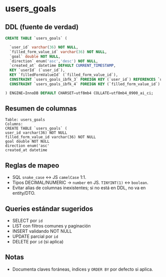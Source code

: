 # users_goals

## DDL (fuente de verdad)
```sql
CREATE TABLE `users_goals` (

  `user_id` varchar(36) NOT NULL,
  `filled_form_value_id` varchar(36) NOT NULL,
  `goal` double NOT NULL,
  `direction` enum('asc','desc') NOT NULL,
  `created_at` datetime DEFAULT CURRENT_TIMESTAMP,
  KEY `userId` (`user_id`),
  KEY `filledFormValueId` (`filled_form_value_id`),
  CONSTRAINT `users_goals_ibfk_3` FOREIGN KEY (`user_id`) REFERENCES `users` (`id`) ON DELETE CASCADE ON UPDATE CASCADE,
  CONSTRAINT `users_goals_ibfk_4` FOREIGN KEY (`filled_form_value_id`) REFERENCES `filled_form_values` (`id`) ON DELETE CASCADE ON UPDATE CASCADE

) ENGINE=InnoDB DEFAULT CHARSET=utf8mb4 COLLATE=utf8mb4_0900_ai_ci;
```

## Resumen de columnas
```
Table: users_goals
Columns:
CREATE TABLE `users_goals` (
user_id varchar(36) NOT NULL
filled_form_value_id varchar(36) NOT NULL
goal double NOT NULL
direction enum('asc'
created_at datetime
```

## Reglas de mapeo
- SQL `snake_case` ↔ JS `camelCase` 1:1.
- Tipos DECIMAL/NUMERIC → `number` en JS. `TINYINT(1)` ↔ `boolean`.
- Evitar alias de columnas inexistentes; si no está en DDL, no va en entity/DTO.

## Queries estándar sugeridos
- SELECT por `id`
- LIST con filtros comunes y paginación
- INSERT validando NOT NULL
- UPDATE parcial por `id`
- DELETE por `id` (si aplica)

## Notas
- Documenta claves foráneas, índices y `ORDER BY` por defecto si aplica.
